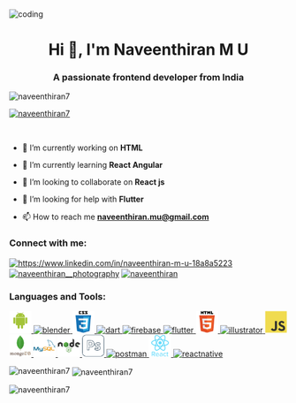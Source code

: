 <!-- # Portfolio Website
   - Developed a responsive portfolio website using HTML, CSS, and JavaScript, showcasing a mobile-first design approach.
    
 **Run the application:**
   ```
   git clone https://github.com/Arjunan1234/portfolio.git
   cd Django-portfolio
   click index.html
  ```
 ## Example Screenshots
![Screenshot 2024-02-08 173358](https://github.com/Arjunan1234/portfolio/assets/63443618/49bd24c9-6d23-455f-b4d6-b57ae326915c)

![Screenshot 2024-02-08 173438](https://github.com/Arjunan1234/portfolio/assets/63443618/0e7bcc5e-871c-46b5-8770-7c28a7b86608)

![Screenshot 2024-02-08 173516](https://github.com/Arjunan1234/portfolio/assets/63443618/b6ba7d38-7e41-410f-b4d8-ad737f58fd7e)

![Screenshot 2024-02-08 173541](https://github.com/Arjunan1234/portfolio/assets/63443618/6bec8295-f5bf-4487-8b8a-0c0cdd80617b)

![Screenshot 2024-02-08 173602](https://github.com/Arjunan1234/portfolio/assets/63443618/16e5d4a2-2845-403d-8805-f7149045560e)

![Screenshot 2024-02-08 173626](https://github.com/Arjunan1234/portfolio/assets/63443618/52e65923-017d-45aa-a53c-73bc585cda16) -->



<img align="center" alt="coding" width="400" src="https://cdn.dribbble.com/users/1162077/screenshots/3848914/programmer.gif">


<h1 align="center">Hi 👋, I'm Naveenthiran M U</h1>
<h3 align="center">A passionate frontend developer from India</h3>

<p align="left"> <img src="https://komarev.com/ghpvc/?username=naveenthiran7&label=Profile%20views&color=0e75b6&style=flat" alt="naveenthiran7" /> </p>

<p align="left"> <a href="https://github.com/ryo-ma/github-profile-trophy"><img src="https://github-profile-trophy.vercel.app/?username=naveenthiran7" alt="naveenthiran7" /></a> </p>

<p align="left"> <a href="https://twitter.com/" target="blank"><img src="https://img.shields.io/twitter/follow/?logo=twitter&style=for-the-badge" alt="" /></a> </p>

- 🔭 I’m currently working on **HTML**

- 🌱 I’m currently learning **React Angular**

- 👯 I’m looking to collaborate on **React js**

- 🤝 I’m looking for help with **Flutter**

- 📫 How to reach me **naveenthiran.mu@gmail.com**

<h3 align="left">Connect with me:</h3>
<p align="left">
<a href="https://linkedin.com/in/https://www.linkedin.com/in/naveenthiran-m-u-18a8a5223" target="blank"><img align="center" src="https://raw.githubusercontent.com/rahuldkjain/github-profile-readme-generator/master/src/images/icons/Social/linked-in-alt.svg" alt="https://www.linkedin.com/in/naveenthiran-m-u-18a8a5223" height="30" width="40" /></a>
<a href="https://instagram.com/naveenthiran__photography" target="blank"><img align="center" src="https://raw.githubusercontent.com/rahuldkjain/github-profile-readme-generator/master/src/images/icons/Social/instagram.svg" alt="naveenthiran__photography" height="30" width="40" /></a>
<a href="https://www.leetcode.com/naveenthiran" target="blank"><img align="center" src="https://raw.githubusercontent.com/rahuldkjain/github-profile-readme-generator/master/src/images/icons/Social/leet-code.svg" alt="naveenthiran" height="30" width="40" /></a>
</p>

<h3 align="left">Languages and Tools:</h3>
<p align="left"> <a href="https://developer.android.com" target="_blank" rel="noreferrer"> <img src="https://raw.githubusercontent.com/devicons/devicon/master/icons/android/android-original-wordmark.svg" alt="android" width="40" height="40"/> </a> <a href="https://www.blender.org/" target="_blank" rel="noreferrer"> <img src="https://download.blender.org/branding/community/blender_community_badge_white.svg" alt="blender" width="40" height="40"/> </a> <a href="https://www.w3schools.com/css/" target="_blank" rel="noreferrer"> <img src="https://raw.githubusercontent.com/devicons/devicon/master/icons/css3/css3-original-wordmark.svg" alt="css3" width="40" height="40"/> </a> <a href="https://dart.dev" target="_blank" rel="noreferrer"> <img src="https://www.vectorlogo.zone/logos/dartlang/dartlang-icon.svg" alt="dart" width="40" height="40"/> </a> <a href="https://firebase.google.com/" target="_blank" rel="noreferrer"> <img src="https://www.vectorlogo.zone/logos/firebase/firebase-icon.svg" alt="firebase" width="40" height="40"/> </a> <a href="https://flutter.dev" target="_blank" rel="noreferrer"> <img src="https://www.vectorlogo.zone/logos/flutterio/flutterio-icon.svg" alt="flutter" width="40" height="40"/> </a> <a href="https://www.w3.org/html/" target="_blank" rel="noreferrer"> <img src="https://raw.githubusercontent.com/devicons/devicon/master/icons/html5/html5-original-wordmark.svg" alt="html5" width="40" height="40"/> </a> <a href="https://www.adobe.com/in/products/illustrator.html" target="_blank" rel="noreferrer"> <img src="https://www.vectorlogo.zone/logos/adobe_illustrator/adobe_illustrator-icon.svg" alt="illustrator" width="40" height="40"/> </a> <a href="https://developer.mozilla.org/en-US/docs/Web/JavaScript" target="_blank" rel="noreferrer"> <img src="https://raw.githubusercontent.com/devicons/devicon/master/icons/javascript/javascript-original.svg" alt="javascript" width="40" height="40"/> </a> <a href="https://www.mongodb.com/" target="_blank" rel="noreferrer"> <img src="https://raw.githubusercontent.com/devicons/devicon/master/icons/mongodb/mongodb-original-wordmark.svg" alt="mongodb" width="40" height="40"/> </a> <a href="https://www.mysql.com/" target="_blank" rel="noreferrer"> <img src="https://raw.githubusercontent.com/devicons/devicon/master/icons/mysql/mysql-original-wordmark.svg" alt="mysql" width="40" height="40"/> </a> <a href="https://nodejs.org" target="_blank" rel="noreferrer"> <img src="https://raw.githubusercontent.com/devicons/devicon/master/icons/nodejs/nodejs-original-wordmark.svg" alt="nodejs" width="40" height="40"/> </a> <a href="https://www.photoshop.com/en" target="_blank" rel="noreferrer"> <img src="https://raw.githubusercontent.com/devicons/devicon/master/icons/photoshop/photoshop-line.svg" alt="photoshop" width="40" height="40"/> </a> <a href="https://postman.com" target="_blank" rel="noreferrer"> <img src="https://www.vectorlogo.zone/logos/getpostman/getpostman-icon.svg" alt="postman" width="40" height="40"/> </a> <a href="https://reactjs.org/" target="_blank" rel="noreferrer"> <img src="https://raw.githubusercontent.com/devicons/devicon/master/icons/react/react-original-wordmark.svg" alt="react" width="40" height="40"/> </a> <a href="https://reactnative.dev/" target="_blank" rel="noreferrer"> <img src="https://reactnative.dev/img/header_logo.svg" alt="reactnative" width="40" height="40"/> </a> </p>

<p><img align="left" src="https://github-readme-stats.vercel.app/api/top-langs?username=naveenthiran7&show_icons=true&locale=en&layout=compact" alt="naveenthiran7" /></p>

<p>&nbsp;<img align="center" src="https://github-readme-stats.vercel.app/api?username=naveenthiran7&show_icons=true&locale=en" alt="naveenthiran7" /></p>

<p><img align="center" src="https://github-readme-streak-stats.herokuapp.com/?user=naveenthiran7&" alt="naveenthiran7" /></p>
